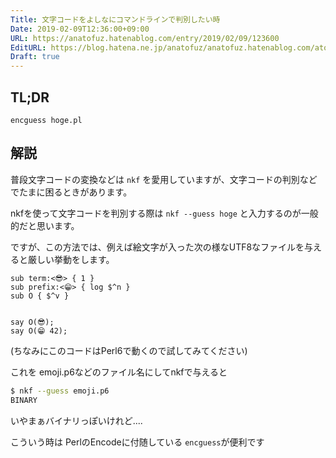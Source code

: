 ```yaml
---
Title: 文字コードをよしなにコマンドラインで判別したい時
Date: 2019-02-09T12:36:00+09:00
URL: https://anatofuz.hatenablog.com/entry/2019/02/09/123600
EditURL: https://blog.hatena.ne.jp/anatofuz/anatofuz.hatenablog.com/atom/entry/98012380862435311
Draft: true
---
```


## TL;DR

`encguess hoge.pl`

## 解説

普段文字コードの変換などは `nkf` を愛用していますが、文字コードの判別などでたまに困るときがあります。

nkfを使って文字コードを判別する際は `nkf --guess hoge` と入力するのが一般的だと思います。

ですが、この方法では、例えば絵文字が入った次の様なUTF8なファイルを与えると厳しい挙動をします。

```perl6
sub term:<😎> { 1 }
sub prefix:<😁> { log $^n }
sub O { $^v }


say O(😎);
say O(😁 42);

```

(ちなみにこのコードはPerl6で動くので試してみてください)

これを emoji.p6などのファイル名にしてnkfで与えると

```sh
$ nkf --guess emoji.p6
BINARY
```

いやまぁバイナリっぽいけれど....


こういう時は PerlのEncodeに付随している `encguess`が便利です
